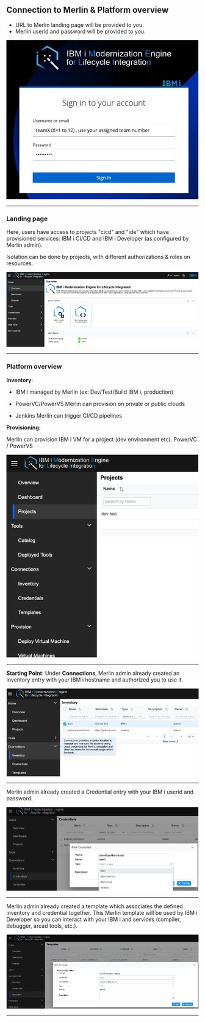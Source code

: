 
<!--## Preparation: Developer Authentication (SSH)

Result: Source files migrated to git

![](02/repo_a.png)

![](02/repo_b.png)
-->
## Connection to Merlin & Platform overview 

<!-- panels:start -->

<!-- div:left-panel -->

* URL to Merlin landing page will be provided to you.
* Merlin userid and password will be provided to you.

<!-- div:right-panel -->

![](02/connect.png)

<!-- panels:end -->

---

<!-- panels:start -->

<!-- div:left-panel -->

### Landing page

Here, users have access to projects "cicd" and "ide" which have provisioned services: IBM i CI/CD and IBM i Developer (as configured by Merlin admin).

Isolation can be done by projects, with different authorizations & roles on resources.

<!-- div:right-panel -->

![](02/landing.png)

<!-- panels:end -->

---

<!-- panels:start -->

<!-- div:left-panel -->

### Platform overview

**Inventory**: 

- IBM i managed by Merlin (ex: Dev/Test/Build IBM i, production)

- PowerVC/PowerVS Merlin can provision on private or public clouds

- Jenkins Merlin can trigger CI/CD pipelines

**Provisioning**:

Merlin can provision IBM i VM for a project (dev environment etc). PowerVC / PowerVS


<!-- div:right-panel -->

![](02/overview.png)

<!-- panels:end -->

---

<!-- panels:start -->

<!-- div:left-panel -->

**Starting Point**: Under **Connections**, Merlin admin already created an Inventory entry with your IBM i hostname and authorized you to use it. 

<!-- div:right-panel -->

![](02/starting_point.png)

<!-- panels:end -->

---

<!-- panels:start -->

<!-- div:left-panel -->

Merlin admin already created a Credential entry with your IBM i userid and password.

<!-- div:right-panel -->

![](02/add_cred.png)

<!-- panels:end -->

---

<!-- panels:start -->

<!-- div:left-panel -->

Merlin admin already created a template which associates the defined inventory and credential together.  This Merlin template will be used by IBM i Developer so you can interact with your IBM i and services (compiler, debugger, arcad tools, etc.).

<!-- div:right-panel -->

![](02/template.png)

<!-- panels:end -->

---

<!-- panels:start -->

<!-- div:left-panel -->

<!--
### Launch IDE

Go to Tools > Deployed Tools

* Project: merlin-tools

Right click on IBM i Developer, Launch the Application (you may have to Open the workspace if it doesn’t automatically)
-->

<!-- div:right-panel -->

<!--
![](02/launch.png)
-->
<!-- panels:end -->